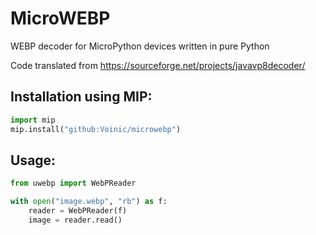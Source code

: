 # MicroWEBP
WEBP decoder for MicroPython devices written in pure Python

Code translated from https://sourceforge.net/projects/javavp8decoder/

## Installation using MIP:
```python
import mip
mip.install("github:Voinic/microwebp")
```

## Usage:
```python
from uwebp import WebPReader

with open("image.webp", "rb") as f:
    reader = WebPReader(f)
    image = reader.read()
```
